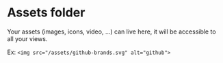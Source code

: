 # Assets folder

Your assets (images, icons, video, ...) can live here, it will be accessible to all your views.

Ex: `<img src="/assets/github-brands.svg" alt="github">`
